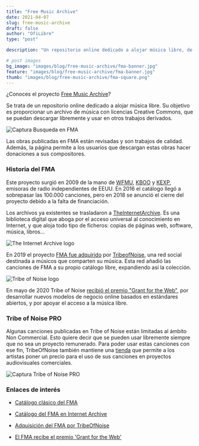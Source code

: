 ```yaml
---
title: "Free Music Archive"
date: 2021-04-07
slug: free-music-archive
draft: false
author: "OfiLibre"
type: "post"

description: "Un repositorio online dedicado a alojar música libre, de calidad, y que permite su uso en trabajos derivados."

# post images 
bg_image: "images/blog/free-music-archive/fma-banner.jpg"
feature: "images/blog/free-music-archive/fma-banner.jpg"
thumb: "images/blog/free-music-archive/fma-square.png"
---
```

¿Conoces el proyecto [Free Music Archive](https://www.freemusicarchive.org/home)?

Se trata de un repositorio online dedicado a alojar música libre. Su objetivo es proporcionar un archivo de música con licencias Creative Commons, que se puedan descargar libremente y usar en otros trabajos derivados.

![Captura Busqueda en FMA](../../images/blog/free-music-archive/captura01.png)

Las obras publicadas en FMA están revisadas y son trabajos de calidad. Además, la página permite a los usuarios que descargan estas obras hacer donaciones a sus compositores.

### Historia del FMA

Este proyecto surgió en 2009 de la mano de [WFMU](https://wfmu.org/), [KBOO](https://kboo.fm/) y [KEXP](https://www.kexp.org/), emisoras de radio independientes de EEUU. En 2016 el catálogo llegó a sobrepasar las 100.000 canciones, pero en 2018 se anunció el cierre del proyecto debido a la falta de financiación.

Los archivos ya existentes se trasladaron a [TheInternetArchive](https://archive.org/). Es una biblioteca digital que aboga por el acceso universal al conocimiento en Internet, y que aloja todo tipo de ficheros: copias de páginas web, software, música, libros...  

![The Internet Archive logo](../../images/blog/free-music-archive/Internet_Archive_logo_and_wordmark.svg.png)

En 2019 el proyecto [FMA fue adquirido](https://www.prweb.com/releases/global_music_community_tribe_of_noise_acquires_free_music_archive/prweb16583352.htm) por [TribeofNoise](https://www.tribeofnoise.com/), una red social destinada a músicos que comparten su música. Esta red añadió las canciones de FMA a su propio catálogo libre, expandiendo así la colección.

![Tribe of Noise logo](../../images/blog/free-music-archive/tribeofnoise.png)

En mayo de 2020 Tribe of Noise [recibió el premio "Grant for the Web"](https://www.grantfortheweb.org/blog/free-music-archive), por desarrollar nuevos modelos de negocio online basados en estándares abiertos, y por apoyar el acceso a la música libre.

### Tribe of Noise PRO

Algunas canciones publicadas en Tribe of Noise están limitadas al ámbito Non Commercial. Esto quiere decir que se pueden usar libremente siempre que no sea un proyecto remunerado. Para poder usar estas canciones con ese fin, TribeOfNoise también mantiene una [tienda](https://prosearch.tribeofnoise.com/search/index) que permite a los artistas poner un precio para el uso de sus canciones en proyectos audiovisuales comerciales. 

![Captura Tribe of Noise PRO](../../images/blog/free-music-archive/captura02.png)

### Enlaces de interés

* [Catálogo clásico del FMA](https://www.freemusicarchive.org/home)

* [Catálogo del FMA en Internet Archive](https://archive.org/details/freemusicarchive)

* [Adquisición del FMA por TribeOfNoise](https://www.prweb.com/releases/global_music_community_tribe_of_noise_acquires_free_music_archive/prweb16583352.htm)

* [El FMA recibe el premio 'Grant for the Web'](https://www.grantfortheweb.org/blog/free-music-archive)